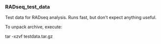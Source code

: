 ### RADseq_test_data

Test data for RADseq analysis. Runs fast, but don't expect anything useful.

To unpack archive, execute:

tar -xzvf testdata.tar.gz

